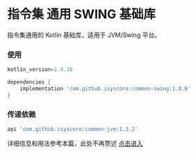 # 指令集 通用 SWING 基础库

指令集通用的 Kotlin 基础库，适用于 JVM/Swing 平台。

### 使用

```groovy
kotlin_version=1.4.10

dependencies {
    implementation 'com.github.isyscore:common-swing:1.0.6'
}
```

### 传递依赖

```groovy
api 'com.github.isyscore:common-jvm:1.3.2'
```

详细信息和用法参考本篇，此处不再赘述 [点击进入](https://mp.weixin.qq.com/s/rHPZBrkQ9JnDZ4fpLyfmRA)

